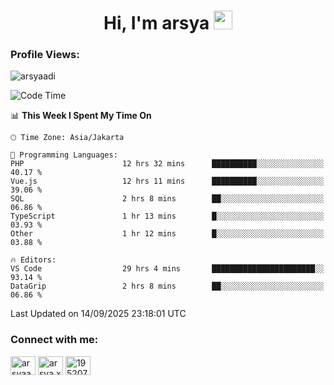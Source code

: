 <h1 align="center">Hi, I'm arsya 
  <img src="https://media.giphy.com/media/hvRJCLFzcasrR4ia7z/giphy.gif" width="30px"/>
</h1>

<p align="left"> <h3>Profile Views:</h3> <img src="https://komarev.com/ghpvc/?username=arsyaadi&label=Profile%20views&color=0e75b6&style=flat" alt="arsyaadi" /> </p>

<!--START_SECTION:waka-->
![Code Time](http://img.shields.io/badge/Code%20Time-4%2C469%20hrs%2055%20mins-blue)

📊 **This Week I Spent My Time On** 

```text
🕑︎ Time Zone: Asia/Jakarta

💬 Programming Languages: 
PHP                      12 hrs 32 mins      ██████████░░░░░░░░░░░░░░░   40.17 % 
Vue.js                   12 hrs 11 mins      ██████████░░░░░░░░░░░░░░░   39.06 % 
SQL                      2 hrs 8 mins        ██░░░░░░░░░░░░░░░░░░░░░░░   06.86 % 
TypeScript               1 hr 13 mins        █░░░░░░░░░░░░░░░░░░░░░░░░   03.93 % 
Other                    1 hr 12 mins        █░░░░░░░░░░░░░░░░░░░░░░░░   03.88 % 

🔥 Editors: 
VS Code                  29 hrs 4 mins       ███████████████████████░░   93.14 % 
DataGrip                 2 hrs 8 mins        ██░░░░░░░░░░░░░░░░░░░░░░░   06.86 % 
```


 Last Updated on 14/09/2025 23:18:01 UTC
<!--END_SECTION:waka-->

<!-- - 📫 How to reach me **itsme@arsyaadi.software** -->


<h3 align="left">Connect with me:</h3>
<p align="left">
<a href="https://linkedin.com/in/arsyaadi" target="blank"><img align="center" src="https://raw.githubusercontent.com/rahuldkjain/github-profile-readme-generator/master/src/images/icons/Social/linked-in-alt.svg" alt="arsyaadi" height="30" width="40" /></a>
<a href="https://fb.com/arsya.xkz" target="blank"><img align="center" src="https://raw.githubusercontent.com/rahuldkjain/github-profile-readme-generator/master/src/images/icons/Social/facebook.svg" alt="arsya.xkz" height="30" width="40" /></a>
<a href="https://stackoverflow.com/users/19520749" target="blank"><img align="center" src="https://raw.githubusercontent.com/rahuldkjain/github-profile-readme-generator/master/src/images/icons/Social/stack-overflow.svg" alt="19520749" height="30" width="40" /></a>
</p>
